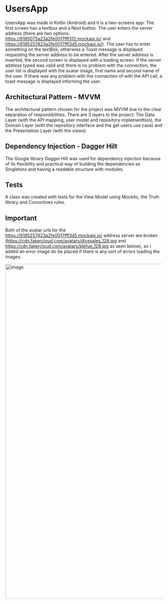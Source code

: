 # UsersApp

UsersApp was made in Kotlin (Android) and it is a two-screens app: The first screen has a textbox and a Next button. The user enters the server address (there are two options: https://6185073a23a2fe0017fff312.mockapi.io/ and https://6185257423a2fe0017fff3d5.mockapi.io/). The user has to enter something on the textBox, otherwise a Toast message is displayed requesting the server address to be entered. After the server address is inserted, the second screen is displayed with a loading screen. If the server address typed was valid and there is no problem with the connection, the user list is displayed with the avatar image, first name and second name of the user. If there was any problem with the connection of with the API call, a toast message is displayed informing the user. 

## Architectural Pattern - MVVM
The architectural pattern chosen for the project was MVVM due to the clear separation of responsibilities. There are 3 layers to the project: The Data Layer (with the API mapping, user model and repository implementtion), the Domain Layer (with the repository interface and the get users use case) and the Presentation Layer (with the views). 

## Dependency Injection - Dagger Hilt
The Google library Dagger Hilt was used for dependency injection because of its flexibility and practical way of building the dependencies as Singletons and having a readable structure with modules.

## Tests
A class was created with tests for the View Model using Mockito, the Truth library and Corourtines rules.

## Important
Both of the avatar urls for the https://6185257423a2fe0017fff3d5.mockapi.io/ address server are broken (https://cdn.fakercloud.com/avatars/dicesales_128.jpg and https://cdn.fakercloud.com/avatars/klefue_128.jpg as seen below), so I added an error image do be placed if there is any sort of errors loading the images.

<img width="1067" alt="image" src="https://user-images.githubusercontent.com/69281497/221305492-292e8ce9-7eb6-43d5-89c6-4c5ac51d514f.png">

